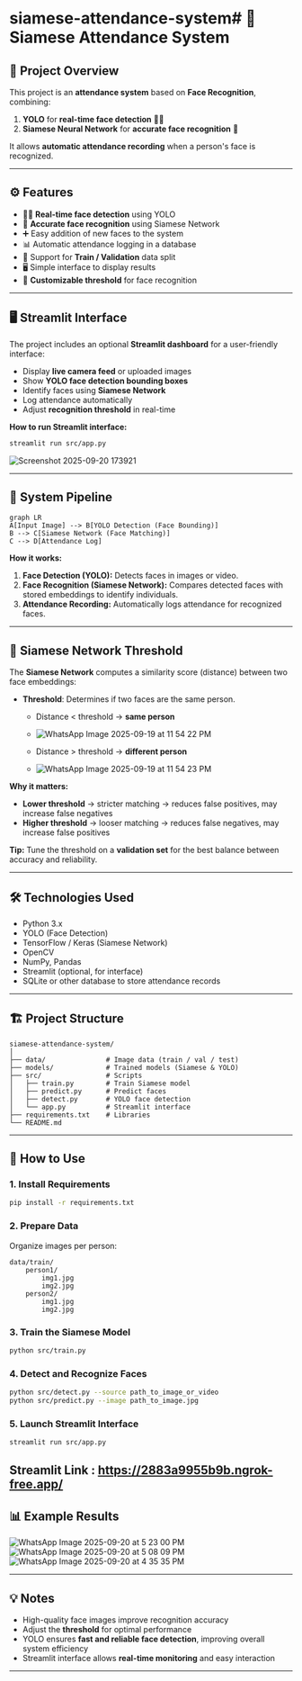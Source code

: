 # siamese-attendance-system# 📝 Siamese Attendance System

## 📌 Project Overview

This project is an **attendance system** based on **Face Recognition**, combining:

1. **YOLO** for **real-time face detection** 🕵️‍♂️
2. **Siamese Neural Network** for **accurate face recognition** 🤖

It allows **automatic attendance recording** when a person's face is recognized.

---

## ⚙️ Features

* 🕵️‍♂️ **Real-time face detection** using YOLO
* 🤖 **Accurate face recognition** using Siamese Network
* ➕ Easy addition of new faces to the system
* 📊 Automatic attendance logging in a database
* 🔄 Support for **Train / Validation** data split
* 🖥 Simple interface to display results
* 🎯 **Customizable threshold** for face recognition

---

## 🖥 Streamlit Interface

The project includes an optional **Streamlit dashboard** for a user-friendly interface:

* Display **live camera feed** or uploaded images
* Show **YOLO face detection bounding boxes**
* Identify faces using **Siamese Network**
* Log attendance automatically
* Adjust **recognition threshold** in real-time

**How to run Streamlit interface:**

```bash
streamlit run src/app.py
```
![Screenshot 2025-09-20 173921](https://github.com/user-attachments/assets/af7c5460-b79e-4af3-8a77-63c60ddd291c)

---

## 🔧 System Pipeline

```mermaid
graph LR
A[Input Image] --> B[YOLO Detection (Face Bounding)]
B --> C[Siamese Network (Face Matching)]
C --> D[Attendance Log]
```

**How it works:**

1. **Face Detection (YOLO):** Detects faces in images or video.
2. **Face Recognition (Siamese Network):** Compares detected faces with stored embeddings to identify individuals.
3. **Attendance Recording:** Automatically logs attendance for recognized faces.

---

## 🔧 Siamese Network Threshold

The **Siamese Network** computes a similarity score (distance) between two face embeddings:

* **Threshold**: Determines if two faces are the same person.

  * Distance < threshold → **same person**
  * ![WhatsApp Image 2025-09-19 at 11 54 22 PM](https://github.com/user-attachments/assets/553cd42a-8277-41bf-922c-f8523285c59b)

  * Distance > threshold → **different person**
  * ![WhatsApp Image 2025-09-19 at 11 54 23 PM](https://github.com/user-attachments/assets/3bc2c63b-1d47-44a6-a9dd-e83d438adb6a)


**Why it matters:**

* **Lower threshold** → stricter matching → reduces false positives, may increase false negatives
* **Higher threshold** → looser matching → reduces false negatives, may increase false positives

**Tip:** Tune the threshold on a **validation set** for the best balance between accuracy and reliability.

---

## 🛠 Technologies Used

* Python 3.x
* YOLO (Face Detection)
* TensorFlow / Keras (Siamese Network)
* OpenCV
* NumPy, Pandas
* Streamlit (optional, for interface)
* SQLite or other database to store attendance records

---

## 🏗 Project Structure

```plaintext
siamese-attendance-system/
│
├── data/               # Image data (train / val / test)
├── models/             # Trained models (Siamese & YOLO)
├── src/                # Scripts
│   ├── train.py        # Train Siamese model
│   ├── predict.py      # Predict faces
│   ├── detect.py       # YOLO face detection
│   └── app.py          # Streamlit interface
├── requirements.txt    # Libraries
└── README.md
```

---

## 🚀 How to Use

### 1. Install Requirements

```bash
pip install -r requirements.txt
```

### 2. Prepare Data

Organize images per person:

```plaintext
data/train/
    person1/
        img1.jpg
        img2.jpg
    person2/
        img1.jpg
        img2.jpg
```

### 3. Train the Siamese Model

```bash
python src/train.py
```

### 4. Detect and Recognize Faces

```bash
python src/detect.py --source path_to_image_or_video
python src/predict.py --image path_to_image.jpg
```

### 5. Launch Streamlit Interface

```bash
streamlit run src/app.py
```
Streamlit Link : https://2883a9955b9b.ngrok-free.app/
---

## 📊 Example Results

![WhatsApp Image 2025-09-20 at 5 23 00 PM](https://github.com/user-attachments/assets/cb0c28db-db83-45d1-97c9-eb608f5287f9)
![WhatsApp Image 2025-09-20 at 5 08 09 PM](https://github.com/user-attachments/assets/dc5d29de-b60e-499a-b77d-26a8b0786d1c)
![WhatsApp Image 2025-09-20 at 4 35 35 PM](https://github.com/user-attachments/assets/a1f3bb34-f4da-4544-86be-5f0c5d62aa7b)

---

## 💡 Notes

* High-quality face images improve recognition accuracy
* Adjust the **threshold** for optimal performance
* YOLO ensures **fast and reliable face detection**, improving overall system efficiency
* Streamlit interface allows **real-time monitoring** and easy interaction

---


